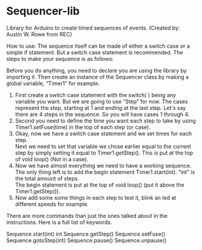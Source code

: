 Sequencer-lib
=============

Library for Arduino to create timed sequences of events. 
(Created by: Austin W. Rowe from REC)

How to use:
The sequence itself can be made of either a switch case or a simple if statement. 
But a switch case statement is recommended.  The steps to make your sequence is as follows:

Before you do anything, you need to declare you are using the library by importing it. 
Then create an instance of the Sequencer class by making a global variable, “Timer1” for example.

1. First create a switch case statement with the switch( ) being any variable you want.
 But we are going to use “Step” for now.  The cases represent the step, starting at 1
 and ending at the last step.  Let's say there are 4 steps in the sequence.  So you will have cases 1 through 4.
2. Second you need to define the time you want each step to take by using Timer1.setFuse(time) 
 in the top of each step (or case).
3. Okay, now we have a switch case statement and we set times for each step.  
 Next we need to set that variable we chose earlier equal to the current step by simply setting it equal
 to Timer1.getStep().  This is put at the top of void loop() (Not in a case).
4. Now we have almost everything we need to have a working sequence. The only thing left is to
 add the begin statement Timer1.start(int). “int” is the total amount of steps.  
 The begin statement is put at the top of void loop() (put it above the Timer1.getStep()).
5. Now add some some things in each step to test it, blink an led at different speeds for example.



There are more commands than just the ones talked about in the instructions.  Here is a full list of keywords.

Sequence.start(int)
int Sequence.getStep()
Sequence.setFuse()
Sequence.gotoStep(int)
Sequence.pause()
Sequence.unpause()

